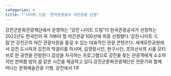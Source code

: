 ```yaml
---
categories: e
title: "‘나이트 드림’ 한국관광공사 야간관광 선정"
---
```

강진군문화관광재단에서 운영하는 “강진 나이트 드림”이 한국관광공사가 선정하는 2022년도 한국인이 꼭 가봐야 할 야간관광 100선에 최종 선정됐다.‘강진 나이트 드림’은 강진군의 야간 관광자원을 즐길 수 있는 대표적인 관광 콘텐츠다. 세계모란공원에서 강진 도시락과 강진의 막걸리를 마시며, 김영랑시인, 현구시인, 초의선사의 시를 모티브로 한 공연을 관람한다.감성을 자극하는 프로그램으로 강진을 찾는 관광객에게 소소하지만 한여름 밤의 꿈 같은 시간을 제공하고 있다.강진군문화관광재단은 전문가와 함께 떠나는 문화예술관광 기행, 강진에서 1주